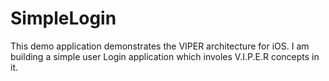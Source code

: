 # SimpleLogin

This demo application demonstrates the VIPER architecture for iOS. I am building a simple user Login application which involes V.I.P.E.R concepts in it.
